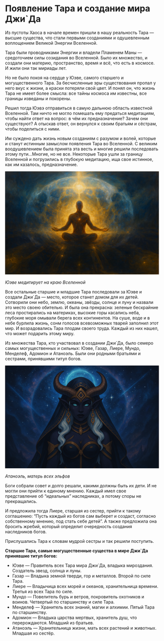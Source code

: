 # Появление Тара и создание мира Джи`Да   
  Из пустоты Хаоса в начале времен пришли в нашу реальность Тара — высшие существа, что стали первыми созданиями и одушевленным воплощением Великой Энергии Вселенной.

Тара были проводниками Энергии и владели Пламенем Маны — средоточием силы созидания во Вселенной. Было их множество, и создали они материю, пространство, время и всё, что есть в космосе. И жили они так мириады лет.

Но не было покоя на сердце у Юэве, самого старшего и могущественного Тара. За бесчисленные эры существования пропал у него вкус к жизни, а краски потеряли свой цвет. И понял он, что жизнь Тара не имеет более смысла: все тайны космоса им известны, все границы изведаны и покорены.

Решил тогда Юэвэ отправиться в самую дальнюю область известной Вселенной. Там ничто не могло помешать ему предаться медитациям, чтобы найти ответ на вопрос: в чём их предназначение? Зачем они существуют? А отыскав ответ, он вернулся к своим братьям и сёстрам, чтобы поделиться с ними.

Им суждено дать жизнь новым созданиям с разумом и волей, которые и станут истинным замыслом появления Тара во Вселенной. С великим воодушевлением была принята эта весть и многие решили последовать этому пути…Многие, но не все. Некоторые Тара ушли за границу Вселенной и погрузились в глубокую медитацию, ища свое истинное, как им казалось, предназначение.

![](images/ueve_good.2x.png)

*Юэве медитирует на краю Вселенной*

Все остальные старшие и младшие Тара последовали за Юэве и создали Джи`Да — место, которое станет домом для их детей. Сотворили они небо, землю, океаны, звёзды, солнце и луну и назвали это место своею обителью. И была она прекрасна: зеленые бескрайние леса простирались на материках, высокие горы касались неба, глубокие моря омывали берега всех континентов. На суше, воде и в небе бурлила жизнь, сонм голосов всевозможных тварей заполнил этот мир. И возрадовались Тара плодам своего труда. Каждый из них нашел, что может подарить этому миру.

Из множества Тара, кто участвовал в создании Джи`Да, было семеро самых могущественных и сильных: Юэве, Газар, Лиере, Мундо, Менделеф, Адомион и Атаноэль. Были они родными братьями и сестрами, принявшими титул богов.

![](images/atanoel.2x.png)

*Атаноэль, матерь всех эльфов*

Боги собрали совет и долго решали, какими должны быть их дети. И не могли они прийти к единому мнению. Каждый имел свое представление об “идеальных” наследниках, а потому споры не прекращались.

И предложила тогда Лиере, старшая из сестер, прийти к такому соглашению: “Пусть каждый из богов сам выберет и создаст, согласно собственному мнению, под стать себе детей”. А также предложила она бросить жребий, который определит очередность создания наследников богов.

Прислушались Тара к словам мудрой сестры и так решили поступить.

**Старшие Тара, самые могущественные существа в мире Джи`Да принявшие титул богов:**

* Юэве — Правитель всех Тара мира Джи`Да, владыка мироздания. Создатель звезд, солнца и луны.
* Газар — Владыка земной тверди, гор и металлов. Второй по силе Тара.
* Лиере — Владычица всех морей и океанов, хранительница времени. Третья из всех Тара по силе.
* Мундо — Повелитель бурь и ветров, покровитель охотников и воинов. Четвертый по старшинству и силе Тара.
* Менделеф — Хранитель всех знаний, магии и алхимии. Пятый Тара по старшинству.
* Адомион — Владыка царства мертвых, хранитель душ, что перерождаются. Младший из братьев.
* Атаноэль — Хранительница жизни, мать всех растений и животных. Младшая из сестёр.